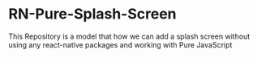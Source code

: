 # RN-Pure-Splash-Screen
This Repository is a model that how we can add a splash screen without using any react-native packages and working with Pure JavaScript
